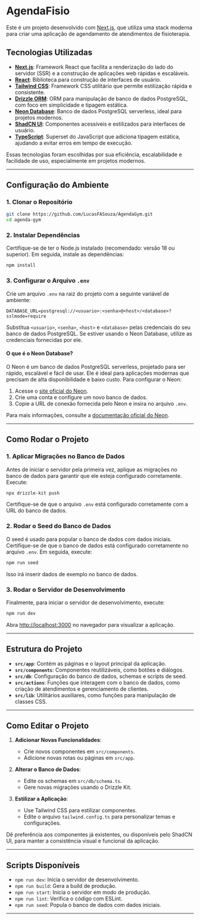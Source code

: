 # AgendaFisio

Este é um projeto desenvolvido com [Next.js](https://nextjs.org), que utiliza uma stack moderna para criar uma aplicação de agendamento de atendimentos de fisioterapia.

## Tecnologias Utilizadas

- **[Next.js](https://nextjs.org/)**: Framework React que facilita a renderização do lado do servidor (SSR) e a construção de aplicações web rápidas e escaláveis.
- **[React](https://reactjs.org/)**: Biblioteca para construção de interfaces de usuário.
- **[Tailwind CSS](https://tailwindcss.com/)**: Framework CSS utilitário que permite estilização rápida e consistente.
- **[Drizzle ORM](https://orm.drizzle.team/)**: ORM para manipulação de banco de dados PostgreSQL, com foco em simplicidade e tipagem estática.
- **[Neon Database](https://neon.tech/)**: Banco de dados PostgreSQL serverless, ideal para projetos modernos.
- **[ShadCN UI](https://ui.shadcn.com/)**: Componentes acessíveis e estilizados para interfaces de usuário.
- **[TypeScript](https://www.typescriptlang.org/)**: Superset do JavaScript que adiciona tipagem estática, ajudando a evitar erros em tempo de execução.

Essas tecnologias foram escolhidas por sua eficiência, escalabilidade e facilidade de uso, especialmente em projetos modernos.

---

## Configuração do Ambiente

### 1. Clonar o Repositório

```bash
git clone https://github.com/LucasFASouza/AgendaGym.git
cd agenda-gym
```

### 2. Instalar Dependências

Certifique-se de ter o Node.js instalado (recomendado: versão 18 ou superior). Em seguida, instale as dependências:

```bash
npm install
```

### 3. Configurar o Arquivo `.env`

Crie um arquivo `.env` na raiz do projeto com a seguinte variável de ambiente:

```properties
DATABASE_URL=postgresql://<usuario>:<senha>@<host>/<database>?sslmode=require
```

Substitua `<usuario>`, `<senha>`, `<host>` e `<database>` pelas credenciais do seu banco de dados PostgreSQL. Se estiver usando o Neon Database, utilize as credenciais fornecidas por ele.

#### O que é o Neon Database?

O Neon é um banco de dados PostgreSQL serverless, projetado para ser rápido, escalável e fácil de usar. Ele é ideal para aplicações modernas que precisam de alta disponibilidade e baixo custo. Para configurar o Neon:

1. Acesse o [site oficial do Neon](https://neon.tech/).
2. Crie uma conta e configure um novo banco de dados.
3. Copie a URL de conexão fornecida pelo Neon e insira no arquivo `.env`.

Para mais informações, consulte a [documentação oficial do Neon](https://neon.tech/docs).

---

## Como Rodar o Projeto

### 1. Aplicar Migrações no Banco de Dados

Antes de iniciar o servidor pela primeira vez, aplique as migrações no banco de dados para garantir que ele esteja configurado corretamente. Execute:

```bash
npx drizzle-kit push
```

Certifique-se de que o arquivo `.env` está configurado corretamente com a URL do banco de dados.

### 2. Rodar o Seed do Banco de Dados

O seed é usado para popular o banco de dados com dados iniciais. Certifique-se de que o banco de dados está configurado corretamente no arquivo `.env`. Em seguida, execute:

```bash
npm run seed
```

Isso irá inserir dados de exemplo no banco de dados.

### 3. Rodar o Servidor de Desenvolvimento

Finalmente, para iniciar o servidor de desenvolvimento, execute:

```bash
npm run dev
```

Abra [http://localhost:3000](http://localhost:3000) no navegador para visualizar a aplicação.

---

## Estrutura do Projeto

- **`src/app`**: Contém as páginas e o layout principal da aplicação.
- **`src/components`**: Componentes reutilizáveis, como botões e diálogos.
- **`src/db`**: Configuração do banco de dados, schemas e scripts de seed.
- **`src/actions`**: Funções que interagem com o banco de dados, como criação de atendimentos e gerenciamento de clientes.
- **`src/lib`**: Utilitários auxiliares, como funções para manipulação de classes CSS.

---

## Como Editar o Projeto

1. **Adicionar Novas Funcionalidades**:

   - Crie novos componentes em `src/components`.
   - Adicione novas rotas ou páginas em `src/app`.

2. **Alterar o Banco de Dados**:

   - Edite os schemas em `src/db/schema.ts`.
   - Gere novas migrações usando o Drizzle Kit.

3. **Estilizar a Aplicação**:
   - Use Tailwind CSS para estilizar componentes.
   - Edite o arquivo `tailwind.config.ts` para personalizar temas e configurações.

Dê preferência aos componentes já existentes, ou disponíveis pelo ShadCN UI, para manter a consistência visual e funcional da aplicação.

---

## Scripts Disponíveis

- `npm run dev`: Inicia o servidor de desenvolvimento.
- `npm run build`: Gera a build de produção.
- `npm run start`: Inicia o servidor em modo de produção.
- `npm run lint`: Verifica o código com ESLint.
- `npm run seed`: Popula o banco de dados com dados iniciais.

---
